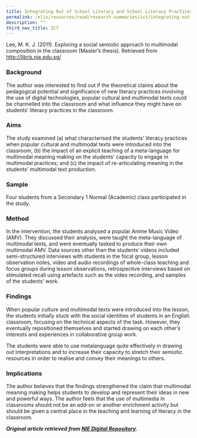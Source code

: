 ```yaml
---
title: Integrating Out of School Literacy and School Literacy Practices
permalink: /elis/resources/read/research-summaries/ict/integrating-out-of-school-literacy-n-literacy-practices/
description: ""
third_nav_title: ICT
---
```

Lee, M. K. J. (2011). Exploring a social semiotic approach to multimodal composition in the classroom (Master’s thesis). Retrieved from http://libris.nie.edu.sg/

### Background

The author was interested to find out if the theoretical claims about the pedagogical potential and significance of new literacy practices involving the use of digital technologies, popular cultural and multimodal texts could be channelled into the classroom and what influence they might have on students’ literacy practices in the classroom.

### Aims

The study examined (a) what characterised the students’ literacy practices when popular cultural and multimodal texts were introduced into the classroom, (b) the impact of an explicit teaching of a meta-language for multimodal meaning making on the students’ capacity to engage in multimodal practices; and (c) the impact of re-articulating meaning in the students’ multimodal text production.

### Sample

Four students from a Secondary 1 Normal (Academic) class participated in the study.

### Method

In the intervention, the students analysed a popular Anime Music Video (AMV). They discussed their analysis, were taught the meta-language of multimodal texts, and were eventually tasked to produce their own multimodal AMV. Data sources other than the students’ videos included semi-structured interviews with students in the focal group, lesson observation notes, video and audio recordings of whole-class teaching and focus groups during lesson observations, retrospective interviews based on stimulated recall using artefacts such as the video recording, and samples of the students’ work.

### Findings

When popular culture and multimodal texts were introduced into the lesson, the students initially stuck with the social identities of students in an English classroom, focusing on the technical aspects of the task. However, they eventually repositioned themselves and started drawing on each other’s interests and experiences in collaborative group work.

The students were able to use metalanguage quite effectively in drawing out interpretations and to increase their capacity to stretch their semiotic resources in order to realise and convey their meanings to others.

### Implications

The author believes that the findings strengthened the claim that multimodal meaning making helps students to develop and represent their ideas in new and powerful ways. The author feels that the use of multimedia in classrooms should not be an add-on or another enrichment activity but should be given a central place in the teaching and learning of literacy in the classroom.


**_Original article retrieved from [NIE Digital Repository](https://repository.nie.edu.sg/)._**